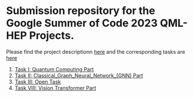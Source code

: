 # Submission repository for the Google Summer of Code 2023 QML-HEP Projects.

Please find the project descriptionn [here](https://ml4sci.org/gsoc/projects/2023/project_QMLHEP.html) and the corresponding tasks are [here](https://docs.google.com/document/d/1dqBGbH44Eu3W432oRxpOCfI5Dy2pgh2E21JcHeD0fng/edit)

1. [Task I: Quantum Computing Part](https://github.com/HrishitTambi/QML-HEP-GSOC-2023/blob/main/QML_HEP_GSoC_2023_Task_I.ipynb)
2. [Task II: Classical_Graph_Neural_Network_(GNN) Part](https://github.com/HrishitTambi/QML-HEP-GSOC-2023/blob/main/QML_HEP_GSoC_2023_Task_II.ipynb)
3. [Task III: Open Task](https://github.com/HrishitTambi/QML-HEP-GSOC-2023/tree/main/QML_HEP_GSoC_2023_Task_III)
4. [Task VIII: Vision Transformer Part](https://github.com/HrishitTambi/QML-HEP-GSOC-2023/blob/main/QML_HEP_GSoC_2023_Task_VIII.ipynb)

